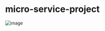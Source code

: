 # micro-service-project

![image](https://user-images.githubusercontent.com/2716202/79624092-1f84b380-813d-11ea-9c4f-704231695029.png)
